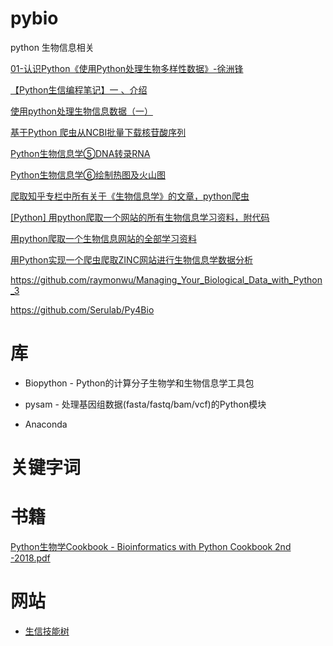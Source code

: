 # pybio
python 生物信息相关



[01-认识Python《使用Python处理生物多样性数据》-徐洲锋](https://www.bilibili.com/video/BV1MY411577t/)

[【Python生信编程笔记】一 、介绍](https://www.jianshu.com/p/c220c537c98a)

[使用python处理生物信息数据（一）](https://www.jianshu.com/p/75dae6c88bdc)

[基于Python 爬虫从NCBI批量下载核苷酸序列](https://www.jianshu.com/p/10419d98deff)

[Python生物信息学⑤DNA转录RNA](https://developer.aliyun.com/article/826670)

[Python生物信息学⑥绘制热图及火山图](https://developer.aliyun.com/article/826661)

[爬取知乎专栏中所有关于《生物信息学》的文章，python爬虫](https://cloud.tencent.com/developer/article/1378386)

[[Python] 用python爬取一个网站的所有生物信息学习资料，附代码](http://www.biotrainee.com/thread-758-1-1.html)

[用python爬取一个生物信息网站的全部学习资料](https://zhuanlan.zhihu.com/p/24439922)

[用Python实现一个爬虫爬取ZINC网站进行生物信息学数据分析](https://www.cnblogs.com/jeysin/p/10962316.html)


https://github.com/raymonwu/Managing_Your_Biological_Data_with_Python_3

https://github.com/Serulab/Py4Bio

# 库
* Biopython - Python的计算分子生物学和生物信息学工具包

* pysam - 处理基因组数据(fasta/fastq/bam/vcf)的Python模块

* Anaconda
# 关键字词


# 书籍
[Python生物学Cookbook - Bioinformatics with Python Cookbook 2nd -2018.pdf](https://www.jianshu.com/p/877df92d6ba9?spm=a2c6h.12873639.article-detail.7.458f55f2OzZFxy)

# 网站

* [生信技能树](http://www.biotrainee.com/forum.php)
